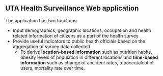 UTA Health Surveillance Web application
-------------

The application has two functions:
- Input demographics, geographic locations, occupation and health related information of citizens as a part of the health survey
- Provide useful indicators to public health officials based on the aggregation of survey data collected 
  - To derive **location-based information** such as nutrition habits, obesity levels of population in different locations and **time-based information** such as change of accident rates, tobacco/alcohol users, mortality rate over time.
